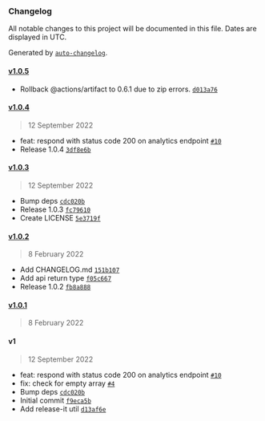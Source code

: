 ### Changelog

All notable changes to this project will be documented in this file. Dates are displayed in UTC.

Generated by [`auto-changelog`](https://github.com/CookPete/auto-changelog).

#### [v1.0.5](https://github.com/felixmosh/turborepo-gh-artifacts/compare/v1.0.4...v1.0.5)

- Rollback @actions/artifact to 0.6.1 due to zip errors. [`d013a76`](https://github.com/felixmosh/turborepo-gh-artifacts/commit/d013a7673b346af3d989b0502a6cbe705d33070b)

#### [v1.0.4](https://github.com/felixmosh/turborepo-gh-artifacts/compare/v1.0.3...v1.0.4)

> 12 September 2022

- feat: respond with status code 200 on analytics endpoint [`#10`](https://github.com/felixmosh/turborepo-gh-artifacts/pull/10)
- Release 1.0.4 [`3df8e6b`](https://github.com/felixmosh/turborepo-gh-artifacts/commit/3df8e6b3b410278c0c200a9d8041c30381e297b1)

#### [v1.0.3](https://github.com/felixmosh/turborepo-gh-artifacts/compare/v1.0.2...v1.0.3)

> 12 September 2022

- Bump deps [`cdc020b`](https://github.com/felixmosh/turborepo-gh-artifacts/commit/cdc020b1ff39640673ea7926187d801972707adc)
- Release 1.0.3 [`fc79610`](https://github.com/felixmosh/turborepo-gh-artifacts/commit/fc79610cbd9dbe1478e975d4d8ddfe75d3809373)
- Create LICENSE [`5e3719f`](https://github.com/felixmosh/turborepo-gh-artifacts/commit/5e3719f5377f393da1a97fffff4ce67bb9310be1)

#### [v1.0.2](https://github.com/felixmosh/turborepo-gh-artifacts/compare/v1.0.1...v1.0.2)

> 8 February 2022

- Add CHANGELOG.md [`151b107`](https://github.com/felixmosh/turborepo-gh-artifacts/commit/151b107e6e634ce0e18fd7cf734482c49ed8ddab)
- Add api return type [`f05c667`](https://github.com/felixmosh/turborepo-gh-artifacts/commit/f05c667bc47c33ab29e8d2e1358ddf47db055a31)
- Release 1.0.2 [`fb8a888`](https://github.com/felixmosh/turborepo-gh-artifacts/commit/fb8a88855720b921c811e30f5160b3e6b92e8e6a)

#### [v1.0.1](https://github.com/felixmosh/turborepo-gh-artifacts/compare/v1...v1.0.1)

> 8 February 2022

#### v1

> 12 September 2022

- feat: respond with status code 200 on analytics endpoint [`#10`](https://github.com/felixmosh/turborepo-gh-artifacts/pull/10)
- fix: check for empty array [`#4`](https://github.com/felixmosh/turborepo-gh-artifacts/pull/4)
- Bump deps [`cdc020b`](https://github.com/felixmosh/turborepo-gh-artifacts/commit/cdc020b1ff39640673ea7926187d801972707adc)
- Initial commit [`f9eca5b`](https://github.com/felixmosh/turborepo-gh-artifacts/commit/f9eca5bbff11f5840d1823cc2ec9cf0f0407018c)
- Add release-it util [`d13af6e`](https://github.com/felixmosh/turborepo-gh-artifacts/commit/d13af6e1c3a94844429383bb833aab9d7ca647d5)
